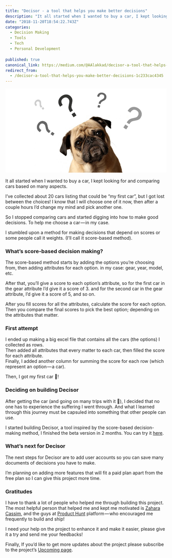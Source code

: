 ```yaml
---
title: "Decisor - a tool that helps you make better decisions"
description: "It all started when I wanted to buy a car, I kept looking for and comparing cars based on many aspects. I’ve collected about 20 cars listing that could be “my first car”, but I got lost between the…"
date: "2018-11-20T18:54:22.743Z"
categories: 
  - Decision Making
  - Tools
  - Tech
  - Personal Development

published: true
canonical_link: https://medium.com/@AAlakkad/decisor-a-tool-that-helps-you-make-better-decisions-1c233cac4345
redirect_from:
  - /decisor-a-tool-that-helps-you-make-better-decisions-1c233cac4345
---
```


![Need help making a decision? 🤔](./asset-1.jpeg)

It all started when I wanted to buy a car, I kept looking for and comparing cars based on many aspects.

I’ve collected about 20 cars listing that could be “my first car”, but I got lost between the choices! I know that I will choose one of it now, then after a couple hours I’d change my mind and pick another one.

So I stopped comparing cars and started digging into how to make good decisions. To help me choose a car — in my case.

I stumbled upon a method for making decisions that depend on scores or some people call it weights. (I’ll call it score-based method).

### What’s score-based decision making?

The score-based method starts by adding the options you’re choosing from, then adding attributes for each option. in my case: gear, year, model, etc.

After that, you’ll give a score to each option’s attribute, so for the first car in the gear attribute I’d give it a score of 3. and for the second car in the gear attribute, I’d give it a score of 5, and so on.

After you fill scores for all the attributes, calculate the score for each option. Then you compare the final scores to pick the best option; depending on the attributes that matter.

### First attempt

I ended up making a big excel file that contains all the cars (the options) I collected as rows.  
Then added all attributes that every matter to each car, then filled the score for each attribute.  
Finally, I added another column for summing the score for each row (which represent an option — a car).

Then, I got my first car 🚗!

### Deciding on building Decisor

After getting the car (and going on many trips with it 💪), I decided that no one has to experience the suffering I went through. And what I learned through this journey must be capsuled into something that other people can use.

I started building Decisor, a tool inspired by the score-based decision-making method, I finished the beta version in 2 months. You can try it [here](https://decisor.netlify.com).

### What’s next for Decisor

The next steps for Decisor are to add user accounts so you can save many documents of decisions you have to make.

I’m planning on adding more features that will fit a paid plan apart from the free plan so I can give this project more time.

### Gratitudes

I have to thank a lot of people who helped me through building this project.  
The most helpful person that helped me and kept me motivated is [Zahara Cassim](https://medium.com/@cassim_13433), and the guys at [Product Hunt](https://medium.com/@producthunt) platform — who encouraged me frequently to build and ship!

I need your help on the project to enhance it and make it easier, please give it a try and send me your feedbacks!

Finally, If you’d like to get more updates about the project please subscribe to the project’s [Upcoming page](https://www.producthunt.com/upcoming/decisor).
